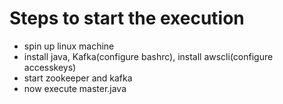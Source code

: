 Steps to start the execution
=======
*    spin up linux machine
*    install java, Kafka(configure bashrc), install awscli(configure accesskeys)
*    start zookeeper and kafka
*    now execute master.java





